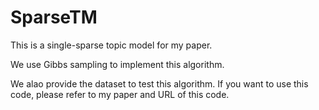 # SparseTM
This is a single-sparse topic model for my paper.

We use Gibbs sampling to implement this algorithm.

We alao provide the dataset to test this algorithm. If you want to use this code, please refer to my paper and URL of this code.
